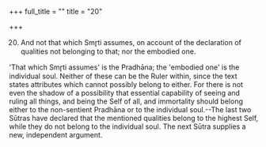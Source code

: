 +++
full_title = ""
title = "20"

+++


20. And not that which Smr̥ti assumes, on account of the declaration of qualities not belonging to that; nor the embodied one.

'That which Smr̥ti assumes' is the Pradhāna; the 'embodied one' is the individual soul. Neither of these can be the Ruler within, since the text states attributes which cannot possibly belong to either. For there is not even the shadow of a possibility that essential capability of seeing and ruling all things, and being the Self of all, and immortality should belong either to the non-sentient Pradhāna or to the individual soul.--The last two Sūtras have declared that the mentioned qualities belong to the highest Self, while they do not belong to the individual soul. The next Sūtra supplies a new, independent argument.

